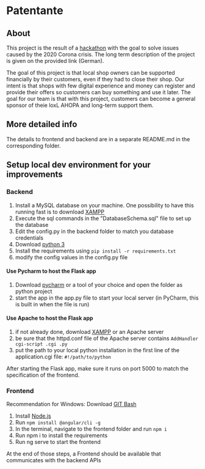 # Patentante
## About
This project is the result of a [hackathon](https://devpost.com/software/pay-now-enjoy-later-n59swk) with the goal to solve issues caused by the 2020 Corona crisis.
The long term description of the project is given on the provided link (German).

The goal of this project is that local shop owners can be supported financially by their customers, even if they had to close their shop.
Our intent is that shops with few digital experience and money can register and provide their offers so customers can buy something and use it later.
The goal for our team is that with this project, customers can become a general sponsor of theie loxL AHOPA and long-term support them.

## More detailed info
The details to frontend and backend are in a separate README.md in the corresponding folder.

## Setup local dev environment for your improvements
### Backend

1. Install a MySQL database on your machine. One possibility to have this running fast is to download [XAMPP](https://www.apachefriends.org/index.html)
1. Execute the sql commands in the "DatabaseSchema.sql" file to set up the database
1. Edit the config.py in the backend folder to match you database credentials
1. Download [python 3](https://www.python.org/downloads/)
1. Install the requirements using `pip install -r requirements.txt`
1. modify the config values in the config.py file
#### Use Pycharm to host the Flask app
1. Download [pycharm](https://www.jetbrains.com/pycharm/) or a tool of your choice and open the folder as python project
1. start the app in the app.py file to start your local server (in PyCharm, this is built in when the file is run)

#### Use Apache to host the Flask app
1. if not already done, download [XAMPP](https://www.apachefriends.org/index.html) or an Apache server
1. be sure that the httpd.conf file of the Apache server contains `AddHandler cgi-script .cgi .py`
1. put the path to your local python installation in the first line of the application.cgi file: `#!/path/to/python`

After starting the Flask app, make sure it runs on port 5000 to match the specification of the frontend.

### Frontend
Recommendation for Windows: Download [GIT Bash](https://git-scm.com/downloads)
1. Install [Node.js](https://nodejs.org/en/)
1. Run `npm install @angular/cli -g`
1. In the terminal, navigate to the frontend folder and run `npm i`
1. Run npm i to install the requirements
1. Run ng serve to start the frontend

At the end of those steps, a Frontend should be available that communicates with the backend APIs
